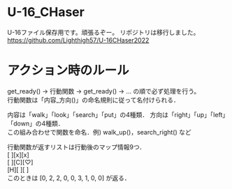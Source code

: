 # U-16_CHaser
U-16ファイル保存用です。頑張るぞー。
リポジトリは移行しました。
https://github.com/Lighthigh57/U-16CHaser2022

# アクション時のルール
get_ready() → 行動関数 → get_ready() → ... の順で必ず処理を行う。  
行動関数は「内容_方向()」の命名規則に従って名付けられる．

内容は「walk」「look」「search」「put」の4種類．
方向は「right」「up」「left」「down」の4種類．  
この組み合わせで関数を命名．例) walk_up()，search_right() など

行動関数が返すリストは行動後のマップ情報9つ．  
[ ][x][x]  
[ ][C][♡]  
[H][ ][ ]  
このときは [0, 2, 2, 0, 0, 3, 1, 0, 0] が返る．
